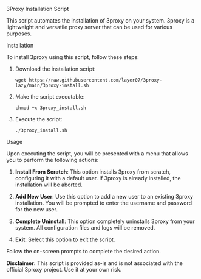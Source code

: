  3Proxy Installation Script

 This script automates the installation of 3proxy on your system. 3proxy is a lightweight and versatile proxy server that can be used for various purposes.

 Installation

 To install 3proxy using this script, follow these steps:

 1. Download the installation script:

    ```
    wget https://raw.githubusercontent.com/layer07/3proxy-lazy/main/3proxy-install.sh
    ```

 2. Make the script executable:

    ```
    chmod +x 3proxy_install.sh
    ```

 3. Execute the script:

    ```
    ./3proxy_install.sh
    ```

 Usage

 Upon executing the script, you will be presented with a menu that allows you to perform the following actions:

 1. **Install From Scratch**: This option installs 3proxy from scratch, configuring it with a default user. If 3proxy is already installed, the installation will be aborted.

 2. **Add New User**: Use this option to add a new user to an existing 3proxy installation. You will be prompted to enter the username and password for the new user.

 3. **Complete Uninstall**: This option completely uninstalls 3proxy from your system. All configuration files and logs will be removed.

 4. **Exit**: Select this option to exit the script.

 Follow the on-screen prompts to complete the desired action. 

 **Disclaimer:** This script is provided as-is and is not associated with the official 3proxy project. Use it at your own risk.
